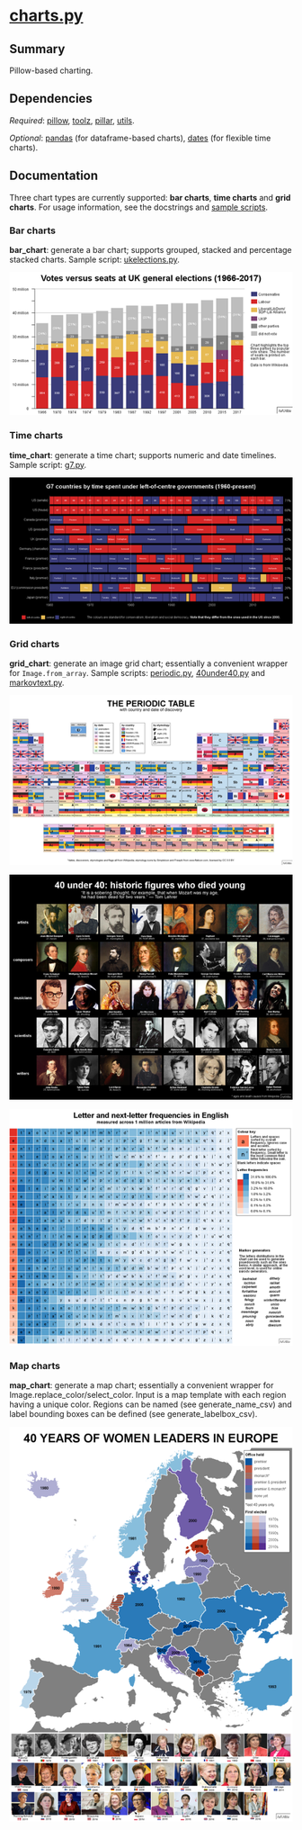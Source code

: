 # [charts.py](charts.py)

## Summary 
Pillow-based charting.
 
## Dependencies
*Required*: [pillow](http://pillow.readthedocs.io/en/4.2.x/index.html), [toolz](http://toolz.readthedocs.io/en/latest/index.html), [pillar](pillar.md), [utils](utils.md).

*Optional*: [pandas](http://pandas.pydata.org/) (for dataframe-based charts), [dates](dates.md) (for flexible time charts).

## Documentation

Three chart types are currently supported: **bar charts**, **time charts** and **grid charts**. For usage information, see the docstrings and [sample scripts](dataviz/).

### Bar charts

**bar_chart**: generate a bar chart; supports grouped, stacked and percentage stacked charts. Sample script: [ukelections.py](dataviz/ukelections.py).

![uk elections bar chart](images/chart_elections.png)

### Time charts

**time_chart**: generate a time chart; supports numeric and date timelines. Sample script: [g7.py](dataviz/g7.py).

![time chart example](images/chart_g7.png)

### Grid charts

**grid_chart**: generate an image grid chart; essentially a convenient wrapper for `Image.from_array`. Sample scripts: [periodic.py](dataviz/periodic.py), [40under40.py](dataviz/40under40.py) and [markovtext.py](dataviz/markovtext.py).

![grid chart example](images/chart_periodic.png)

![grid chart example](images/chart_40under40.png)

![grid chart example](images/chart_markovtext.png)

### Map charts

**map_chart**: generate a map chart; essentially a convenient wrapper for Image.replace_color/select_color. Input is a map template with each region having a unique color. Regions can be named (see generate_name_csv) and label bounding boxes can be defined (see generate_labelbox_csv).

![grid chart example](images/chart_femaleleaders.png)
